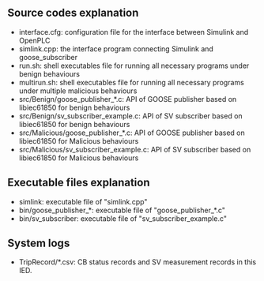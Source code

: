 ## Source codes explanation 
* interface.cfg: configuration file for the interface between Simulink and OpenPLC
* simlink.cpp: the interface program connecting Simulink and goose_subscriber
* run.sh: shell executables file for running all necessary programs under benign behaviours
* multirun.sh: shell executables file for running all necessary programs under multiple malicious behaviours
* src/Benign/goose_publisher_*.c: API of GOOSE publisher based on libiec61850 for benign behaviours
* src/Benign/sv_subscriber_example.c: API of SV subscriber based on libiec61850 for benign behaviours
* src/Malicious/goose_publisher_*.c: API of GOOSE publisher based on libiec61850 for Malicious behaviours
* src/Malicious/sv_subscriber_example.c: API of SV subscriber based on libiec61850 for Malicious behaviours

## Executable files explanation
* simlink: executable file of "simlink.cpp"
* bin/goose_publisher_\*: executable file of "goose_publisher_\*.c"
* bin/sv_subscriber: executable file of "sv_subscriber_example.c"

## System logs
* TripRecord/*.csv: CB status records and SV measurement records in this IED.
